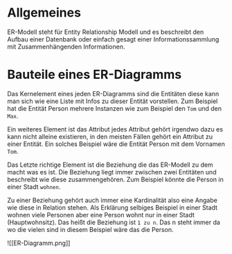 # Allgemeines

ER-Modell steht für Entity Relationship Modell und es beschreibt den Aufbau einer Datenbank oder einfach gesagt einer Informationssammlung mit Zusammenhängenden Informationen. 

# Bauteile eines ER-Diagramms

Das Kernelement eines jeden ER-Diagramms sind die Entitäten diese kann man sich wie eine Liste mit Infos zu dieser Entität vorstellen. Zum Beispiel hat die Entität Person mehrere Instanzen wie zum Beispiel den ``Tom`` und den ``Max``.

Ein weiteres Element ist das Attribut jedes Attribut gehört irgendwo dazu es kann nicht alleine existieren, in den meisten Fällen gehört ein Attribut zu einer Entität. Ein solches Beispiel wäre die Entität Person mit dem Vornamen ``Tom``.

Das Letzte richtige Element ist die Beziehung die das ER-Modell zu dem macht was es ist. Die Beziehung liegt immer zwischen zwei Entitäten und beschreibt wie diese zusammengehören. Zum Beispiel könnte die Person in einer Stadt ``wohnen``.

Zu einer Beziehung gehört auch immer eine Kardinalität also eine Angabe wie diese in Relation stehen. Als Erklärung selbiges Beispiel in einer Stadt wohnen viele Personen aber eine Person wohnt nur in einer Stadt (Hauptwohnsitz). Das heißt die Beziehung ist ``1 zu n``. Das n steht immer da wo die vielen sind in diesem Beispiel wäre das die Person.

![[ER-Diagramm.png]]